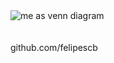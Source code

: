 <section id="my-core-stuff">
    <img src="images/tovector.png" alt="me as venn diagram" style="display:block; margin:0 auto;">
    <br>
    <br>
    <span>github.com/felipescb</span>
</section>

